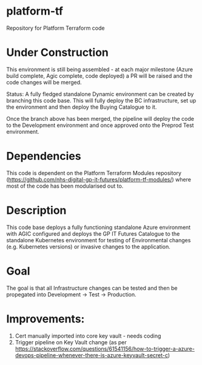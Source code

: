 # platform-tf
Repository for Platform Terraform code

# Under Construction

This environment is still being assembled - at each major milestone (Azure build complete, Agic complete, code deployed) a PR will be raised and the code changes will be merged.

Status: A fully fledged standalone Dynamic environment can be created by branching this code base. This will fully deploy the BC infrastructure, set up the environment and then deploy the Buying Catalogue to it. 

Once the branch above has been merged, the pipeline will deploy the code to the Development environment and once approved onto the Preprod Test environment. 

# Dependencies

This code is dependent on the Platform Terraform Modules repository (https://github.com/nhs-digital-gp-it-futures/platform-tf-modules/) where most of the code has been modularised out to.

# Description

This code base deploys a fully functioning standalone Azure environment with AGIC configured and deploys the GP IT Futures Catalogue to the standalone Kubernetes environment for testing of Environmental changes (e.g. Kubernetes versions) or invasive changes to the application. 

# Goal

The goal is that all Infrastructure changes can be tested and then be propegated into Development -> Test -> Production. 

# Improvements:
1) Cert manually imported into core key vault - needs coding
2) Trigger pipeline on Key Vault change (as per https://stackoverflow.com/questions/61541156/how-to-trigger-a-azure-devops-pipeline-whenever-there-is-azure-keyvault-secret-c)

